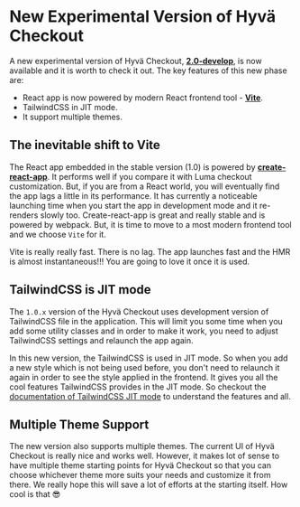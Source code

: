 # New Experimental Version of Hyvä Checkout

A new experimental version of Hyvä Checkout, [**2.0-develop**](https://github.com/hyva-themes/magento2-hyva-checkout/tree/2.0-develop), is now available and it is worth to check it out. The key features of this new phase are:

- React app is now powered by modern React frontend tool - [**Vite**](https://vitejs.dev/).
- TailwindCSS in JIT mode.
- It support multiple themes.

## The inevitable shift to Vite
The React app embedded in the stable version (1.0) is powered by [**create-react-app**](https://github.com/facebook/create-react-app). It performs well if you compare it with Luma checkout customization. But, if you are from a React world, you will eventually find the app lags a little in its performance. It has currently a noticeable launching time when you start the app in development mode and it re-renders slowly too. Create-react-app is great and really stable and is powered by webpack. But, it is time to move to a most modern frontend tool and we choose `Vite` for it.

Vite is really really fast. There is no lag. The app launches fast and the HMR is almost instantaneous!!! You are going to love it once it is used.

## TailwindCSS is JIT mode

The `1.0.x` version of the Hyvä Checkout uses development version of TailwindCSS file in the application. This will limit you some time when you add some utility classes and in order to make it work, you need to adjust TailwindCSS settings and relaunch the app again.

In this new version, the TailwindCSS is used in JIT mode. So when you add a new style which is not being used before, you don't need to relaunch it again in order to see the style applied in the frontend. It gives you all the cool features TailwindCSS provides in the JIT mode. So checkout the [documentation of TailwindCSS JIT mode](https://v2.tailwindcss.com/docs/just-in-time-mode) to understand the features and all.

## Multiple Theme Support

The new version also supports multiple themes. The current UI of Hyvä Checkout is really nice and works well. However, it makes lot of sense to have multiple theme starting points for Hyvä Checkout so that you can choose whichever theme more suits your needs and customize it from there. We really hope this will save a lot of efforts at the starting itself. How cool is that 😎
